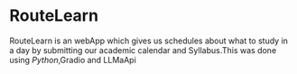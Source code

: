 # RouteLearn
RouteLearn is an webApp which gives us schedules about what to study in a day by submitting our academic calendar and Syllabus.This was done using *Python*,Gradio and LLMaApi 
